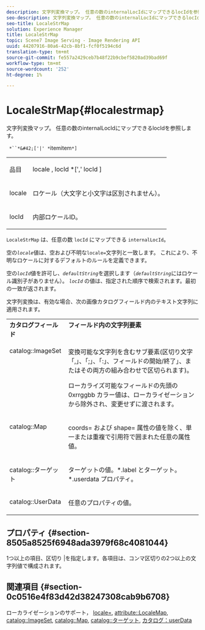 ```yaml
---
description: 文字列変換マップ。 任意の数のinternalLocIdにマップできるlocIdを参照します。
seo-description: 文字列変換マップ。 任意の数のinternalLocIdにマップできるlocIdを参照します。
seo-title: LocaleStrMap
solution: Experience Manager
title: LocaleStrMap
topic: Scene7 Image Serving - Image Rendering API
uuid: 44207916-80a6-42cb-8bf1-fcf0f5194c6d
translation-type: tm+mt
source-git-commit: fe557a2429ceb7b48f22b9cbef5820ad39bad69f
workflow-type: tm+mt
source-wordcount: '252'
ht-degree: 1%

---
```



# LocaleStrMap{#localestrmap}

文字列変換マップ。 任意の数のinternalLocIdにマップできるlocIdを参照します。

` *``*&#42;['|' *`itemitem`*]`

<table id="simpletable_26A9A6904C85459F89DCDD98C14139CA"> 
 <tr class="strow"> 
  <td class="stentry"> <p> <span class="varname"> 品目 </span> </p> </td> 
  <td class="stentry"> <p> <span class="varname"> locale  </span>,  <span class="varname"> locId  </span>*[','  <span class="varname"> locId  </span>] </p> </td> 
 </tr> 
 <tr class="strow"> 
  <td class="stentry"> <p> <span class="varname"> locale </span> </p> </td> 
  <td class="stentry"> <p>ロケール（大文字と小文字は区別されません）。 </p> </td> 
 </tr> 
 <tr class="strow"> 
  <td class="stentry"> <p> <span class="varname"> locId  </span> </p> </td> 
  <td class="stentry"> <p>内部ロケールID。 </p> </td> 
 </tr> 
</table>

`LocaleStrMap` は、任意の数 `locId` にマップできる `internalLocId`。

空の&#x200B;*`locale`*&#x200B;値は、空および不明な`locale=`文字列と一致します。 これにより、不明なロケールに対するデフォルトのルールを定義できます。

空の&#x200B;*`locId`*&#x200B;値を許可し、*`defaultString`*&#x200B;を選択します（*`defaultString`*&#x200B;にはロケール識別子がありません）。 *`locId`* の値は、指定された順序で検索されます。最初の一致が返されます。

文字列変換は、有効な場合、次の画像カタログフィールド内のテキスト文字列に適用されます。

<table id="table_EE0321F9890B45CA8C364178F5100D40"> 
 <tbody> 
  <tr valign="top"> 
   <td> <b>カタログフィールド</b> </td> 
   <td> <b>フィールド内の文字列要素</b> </td> 
  </tr> 
  <tr valign="top"> 
   <td> <p> <span class="codeph"> catalog::ImageSet  </span> </p> </td> 
   <td> <p>変換可能な文字列を含むサブ要素(区切り文字「,」、「;」、「:」、フィールドの開始/終了」、またはその両方の組み合わせで区切られます)。 </p> <p>ローカライズ可能なフィールドの先頭の<span class="codeph"> 0xrrggbb </span>カラー値は、ローカライゼーションから除外され、変更せずに渡されます。 </p> </td> 
  </tr> 
  <tr valign="top"> 
   <td> <p> <span class="codeph"> catalog::Map  </span> </p> </td> 
   <td> <p><span class="codeph"> coords= </span>および<span class="codeph"> shape= </span>属性の値を除く、単一または重複で引用符で囲まれた任意の属性値。 </p> </td> 
  </tr> 
  <tr valign="top"> 
   <td> <p> <span class="codeph"> catalog::ターゲット  </span> </p> </td> 
   <td> <p><span class="filepath">ターゲットの値。*.label </span>と<span class="filepath">ターゲット。*.userdata </span>プロパティ。 </p> </td> 
  </tr> 
  <tr valign="top"> 
   <td> <p> <span class="codeph"> catalog::UserData  </span> </p> </td> 
   <td> <p>任意のプロパティの値。 </p> </td> 
  </tr> 
 </tbody> 
</table>

## プロパティ {#section-8505a8525f6948ada3979f68c4081044}

1つ以上の項目、区切り |を指定します。各項目は、コンマ区切りの2つ以上の文字列値で構成されます。

## 関連項目 {#section-0c0516e4f83d42d38247308cab9b6708}

ローカライゼーションのサポート， [locale=](../../../../../is-api/http-ref/image-serving-api-ref/c-http-protocol-reference/c-command-reference/r-locale.md#reference-8a846b2fbc004a12821b956ed3b25cfb), [attribute::LocaleMap](../../../../../is-api/image-catalog/image-serving-api-ref/c-image-catalog-reference/c-attributes-reference/r-localemap.md#reference-49bbf598f8ea47c3a563755cef306318), [catalog::ImageSet](/help/aem-is-ir-api/is-api/image-catalog/image-serving-api-ref/c-image-catalog-reference/c-image-svg-data-reference/c-image-data-reference/r-imageset-cat.md), [catalog::Map](/help/aem-is-ir-api/is-api/image-catalog/image-serving-api-ref/c-image-catalog-reference/c-image-svg-data-reference/c-image-data-reference/r-map-cat.md), [catalog::ターゲット](/help/aem-is-ir-api/is-api/image-catalog/image-serving-api-ref/c-image-catalog-reference/c-image-svg-data-reference/c-image-data-reference/r-targets-cat.md), [カタログ：userData](/help/aem-is-ir-api/is-api/image-catalog/image-serving-api-ref/c-image-catalog-reference/c-image-svg-data-reference/c-image-data-reference/r-userdata-cat.md)
